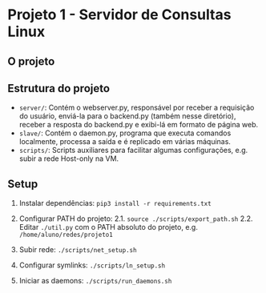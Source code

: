 # Projeto 1 - Servidor de Consultas Linux

## O projeto

## Estrutura do projeto

- `server/`: Contém o webserver.py, responsável por receber a requisição do usuário, enviá-la para o backend.py (também nesse diretório), receber a resposta do backend.py e exibi-lá em formato de página web.
- `slave/`: Contém o daemon.py, programa que executa comandos localmente, processa a saída e é replicado em várias máquinas.
- `scripts/`: Scripts auxiliares para facilitar algumas configurações, e.g. subir a rede Host-only na VM.

## Setup

1. Instalar dependências:
`pip3 install -r requirements.txt`

2. Configurar PATH do projeto:
2.1. `source ./scripts/export_path.sh`
2.2. Editar `./util.py` com o PATH absoluto do projeto, e.g. `/home/aluno/redes/projeto1`

3. Subir rede:
`./scripts/net_setup.sh`

4. Configurar symlinks:
`./scripts/ln_setup.sh`

5. Iniciar as daemons:
`./scripts/run_daemons.sh`
